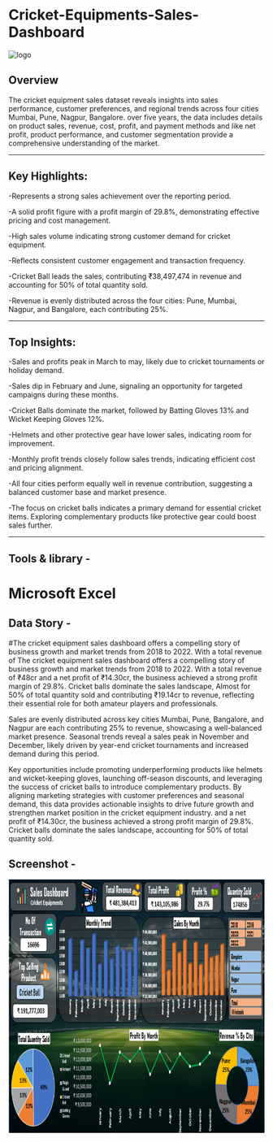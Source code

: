 # Cricket-Equipments-Sales-Dashboard
<img src="https://github.com/Devesh1745/Cricket-Equipments-Sales-Dashboard/blob/main/vecteezy_cricket-sport-equipments-bat-ball-gloves-on-green-lawn_11603486.jpg" alt="logo" width="800" height="500"/>

## Overview

The cricket equipment sales dataset reveals insights into sales performance, customer preferences, and regional trends across four cities Mumbai, Pune, Nagpur, Bangalore. over five years, the data includes details on product sales, revenue, cost, profit, and payment methods and like net profit, product performance, and customer segmentation provide a comprehensive understanding of the market.

---

## Key Highlights:
-Represents a strong sales achievement over the reporting period.

-A solid profit figure with a profit margin of 29.8%, demonstrating effective pricing and cost management.

-High sales volume indicating strong customer demand for cricket equipment.

-Reflects consistent customer engagement and transaction frequency.

-Cricket Ball leads the sales, contributing ₹38,497,474 in revenue and accounting for 50% of total quantity sold.

-Revenue is evenly distributed across the four cities: Pune, Mumbai, Nagpur, and Bangalore, each contributing 25%.

---

## Top Insights:

-Sales and profits peak in March to may, likely due to cricket tournaments or holiday demand.

-Sales dip in February and June, signaling an opportunity for targeted campaigns during these months.

-Cricket Balls dominate the market, followed by Batting Gloves 13% and Wicket Keeping Gloves 12%.

-Helmets and other protective gear have lower sales, indicating room for improvement.

-Monthly profit trends closely follow sales trends, indicating efficient cost and pricing alignment.

-All four cities perform equally well in revenue contribution, suggesting a balanced customer base and market presence.

-The focus on cricket balls indicates a primary demand for essential cricket items. Exploring complementary products like protective gear could boost sales further.

---
## Tools & library -
# Microsoft Excel



## Data Story -
#The cricket equipment sales dashboard offers a compelling story of business growth and market trends from 2018 to 2022. With a total revenue of The cricket equipment sales dashboard offers a compelling story of business growth and market trends from 2018 to 2022. With a total revenue of ₹48cr and a net profit of ₹14.30cr, the business achieved a strong profit margin of 29.8%. Cricket balls dominate the sales landscape, Almost for 50% of total quantity sold and contributing ₹19.14cr to revenue, reflecting their essential role for both amateur players and professionals.

Sales are evenly distributed across key cities Mumbai, Pune, Bangalore, and Nagpur are each contributing 25% to revenue, showcasing a well-balanced market presence. Seasonal trends reveal a sales peak in November and December, likely driven by year-end cricket tournaments and increased demand during this period.

Key opportunities include promoting underperforming products like helmets and wicket-keeping gloves, launching off-season discounts, and leveraging the success of cricket balls to introduce complementary products. By aligning marketing strategies with customer preferences and seasonal demand, this data provides actionable insights to drive future growth and strengthen market position in the cricket equipment industry. and a net profit of ₹14.30cr, the business achieved a strong profit margin of 29.8%. Cricket balls dominate the sales landscape, accounting for 50% of total quantity sold.



## Screenshot -

<img src="https://github.com/Devesh1745/Cricket-Equipments-Sales-Dashboard/blob/main/Dashboard%20New.PNG" alt="myql-logo" width="1000" height="500"/>
